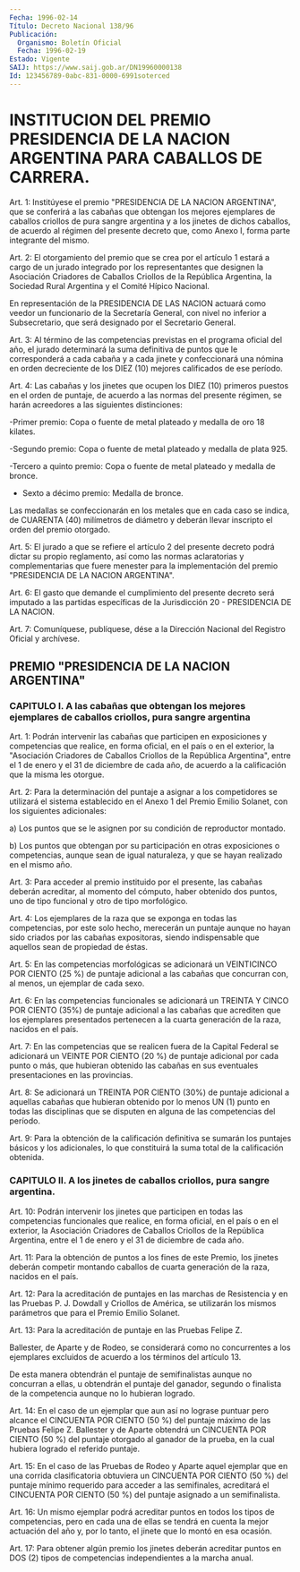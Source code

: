 ```yaml
---
Fecha: 1996-02-14
Título: Decreto Nacional 138/96
Publicación:
  Organismo: Boletín Oficial
  Fecha: 1996-02-19
Estado: Vigente
SAIJ: https://www.saij.gob.ar/DN19960000138
Id: 123456789-0abc-831-0000-6991soterced
---
```

# INSTITUCION DEL PREMIO PRESIDENCIA DE LA NACION ARGENTINA PARA CABALLOS DE CARRERA.

<a id="1"></a>
Art. 1:  Institúyese  el  premio  "PRESIDENCIA  DE LA NACION ARGENTINA", que se conferirá a las cabañas que obtengan los mejores ejemplares de caballos criollos de pura sangre argentina  y  a  los jinetes  de  dichos  caballos,  de  acuerdo al régimen del presente decreto  que,  como  Anexo  I,  forma parte  integrante  del  mismo.

<a id="2"></a>
Art. 2: El otorgamiento del premio  que  se crea por el artículo 1 estará  a cargo de un jurado integrado por los  representantes  que designen  la  Asociación  Criadores  de  Caballos  Criollos  de  la República Argentina, la Sociedad Rural Argentina y el Comité Hípico Nacional.

En  representación  de  la  PRESIDENCIA  DE LAS NACION actuará como veedor  un  funcionario  de  la Secretaría General,  con  nivel  no inferior a Subsecretario, que  será  designado  por  el  Secretario General.

<a id="3"></a>
Art.  3:  Al término de las competencias previstas en el programa oficial del año, el jurado determinará la suma definitiva de puntos que le corresponderá  a cada cabaña y a cada jinete y confeccionará una nómina en orden decreciente de los DIEZ (10) mejores calificados de ese período.

<a id="4"></a>
Art.  4: Las cabañas y  los  jinetes  que  ocupen  los  DIEZ  (10) primeros  puestos  en  el orden de puntaje, de acuerdo a las normas del  presente  régimen,  se   harán  acreedores  a  las  siguientes distinciones:

-Primer premio: Copa o fuente de metal plateado y medalla de oro 18 kilates.

-Segundo premio: Copa o fuente de metal plateado y medalla de plata 925.

-Tercero a quinto premio: Copa  o  fuente  de  metal  plateado  y medalla de bronce.

- Sexto a décimo premio: Medalla de bronce.

Las  medallas  se confeccionarán en los metales que en cada caso se indica, de CUARENTA  (40)  milímetros  de diámetro y deberán llevar inscripto el orden del premio otorgado.

<a id="5"></a>
Art.  5: El jurado a que se refiere el artículo  2  del  presente decreto podrá  dictar  su  propio  reglamento,  así como las normas aclaratorias  y  complementarias  que  fuere  menester    para   la implementación  del  premio  "PRESIDENCIA  DE  LA NACION ARGENTINA".

<a id="6"></a>
Art. 6: El gasto que demande el cumplimiento del  presente decreto será  imputado a las partidas específicas de la Jurisdicción  20  - PRESIDENCIA DE LA NACION.

<a id="7"></a>
Art. 7: Comuníquese, publíquese, dése a la Dirección Nacional del Registro   Oficial  y  archívese.

## PREMIO "PRESIDENCIA DE LA NACION ARGENTINA"

### CAPITULO I. A las cabañas que obtengan los mejores ejemplares de caballos criollos, pura sangre argentina

<a id="1"></a>
Art. 1:          Podrán intervenir las cabañas que participen en exposiciones  y  competencias  que realice, en forma oficial, en el país  o  en  el  exterior,  la "Asociación  Criadores  de  Caballos Criollos de la República Argentina", entre el 1 de enero y el 31 de diciembre de cada año, de acuerdo  a  la  calificación que la misma les otorgue.

<a id="2"></a>
Art. 2: Para la determinación del puntaje a asignar a los competidores se utilizará el sistema establecido en  el Anexo 1 del Premio Emilio Solanet, con los siguientes adicionales:

a)  Los  puntos que se le asignen por su condición  de  reproductor montado.

b) Los puntos que obtengan por su participación en otras exposiciones o competencias, aunque sean de igual naturaleza, y que se hayan realizado en el mismo año.

<a id="3"></a>
Art. 3: Para acceder al premio instituido por el presente, las cabañas deberán acreditar, al momento del cómputo, haber obtenido dos puntos, uno de tipo funcional y otro de tipo morfológico.

<a id="4"></a>
Art. 4: Los ejemplares de la raza que se exponga en todas las competencias,  por  este  solo  hecho, merecerán un puntaje aunque no hayan sido criados por las cabañas expositoras, siendo indispensable que aquellos sean de propiedad de éstas.

<a id="5"></a>
Art. 5: En las competencias morfológicas se adicionará un VEINTICINCO POR CIENTO (25 %) de puntaje  adicional  a  las  cabañas  que concurran con, al menos, un ejemplar de cada sexo.

<a id="6"></a>
Art. 6: En las competencias funcionales se adicionará un TREINTA Y CINCO  POR  CIENTO  (35%)  de puntaje adicional a las cabañas que acrediten que los ejemplares presentados  pertenecen  a  la  cuarta generación de la raza, nacidos en el país.

<a id="7"></a>
Art. 7: En las competencias que se realicen fuera de la Capital Federal  se  adicionará  un  VEINTE  POR  CIENTO  (20  %) de puntaje adicional  por cada punto o más, que hubieran obtenido las  cabañas en sus eventuales presentaciones en las provincias.

<a id="8"></a>
Art. 8: Se adicionará un TREINTA POR CIENTO (30%) de puntaje adicional a aquellas cabañas que hubieran obtenido por lo menos UN (1) punto en todas  las  disciplinas  que  se disputen en alguna de las competencias del período.

<a id="9"></a>
Art. 9: Para la obtención de la calificación definitiva se sumarán los puntajes básicos y los adicionales,  lo  que  constituirá  la suma total de la calificación obtenida.

### CAPITULO  II. A  los  jinetes de caballos criollos, pura sangre argentina.

<a id="10"></a>
Art. 10: Podrán intervenir los jinetes que participen en todas las competencias funcionales  que  realice, en forma oficial, en el país o en el exterior, la Asociación Criadores de Caballos Criollos de la República Argentina, entre el 1 de enero y el 31 de diciembre de cada año.

<a id="11"></a>
Art. 11: Para la obtención de puntos a los fines de este Premio, los jinetes deberán competir montando caballos de cuarta generación de la raza, nacidos en el país.

<a id="12"></a>
Art. 12:     Para la acreditación de puntajes en las marchas de Resistencia y en las Pruebas P. J. Dowdall  y  Criollos  de  América, se utilizarán los mismos parámetros que para el Premio Emilio  Solanet.

<a id="13"></a>
Art. 13: Para la acreditación de puntaje en las Pruebas Felipe Z.

Ballester,  de  Aparte  y  de  Rodeo,  se  considerará  como  no concurrentes  a  los ejemplares excluidos de acuerdo a los términos del artículo 13.

De esta manera obtendrán  el  puntaje  de  semifinalistas aunque no concurran a ellas, u obtendrán el puntaje del  ganador,  segundo  o finalista    de  la  competencia  aunque  no  lo  hubieran  logrado.

<a id="14"></a>
Art. 14: En el caso de un ejemplar que aun así no lograse puntuar pero alcance el CINCUENTA POR CIENTO (50 %) del puntaje máximo de las Pruebas Felipe  Z.  Ballester y de Aparte obtendrá un CINCUENTA POR CIENTO (50 %) del puntaje  otorgado al ganador de la prueba, en la cual hubiera logrado el referido puntaje.

<a id="15"></a>
Art. 15: En el caso de las Pruebas de Rodeo y Aparte aquel ejemplar que en una corrida clasificatoria obtuviera un CINCUENTA POR CIENTO (50 %) del puntaje mínimo  requerido  para  acceder  a  las semifinales, acreditará el CINCUENTA POR CIENTO (50 %) del puntaje asignado a un semifinalista.

<a id="16"></a>
Art. 16: Un mismo ejemplar podrá acreditar puntos en todos los tipos de competencias, pero en cada una de ellas se tendrá en cuenta la mejor actuación  del año y, por lo tanto, el jinete que lo montó en esa ocasión.

<a id="17"></a>
Art. 17: Para obtener algún premio los jinetes deberán acreditar puntos en  DOS (2) tipos de competencias independientes a la marcha anual.